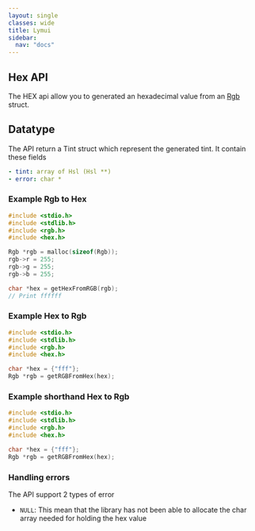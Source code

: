 ```yaml
---
layout: single
classes: wide
title: Lymui
sidebar:
  nav: "docs"
---
```


## Hex API

The HEX api allow you to generated an hexadecimal value from an [Rgb](rgb.md) struct.

## Datatype

The API return a Tint struct which represent the generated tint. It contain these fields

```yaml
- tint: array of Hsl (Hsl **)
- error: char *
```

### Example Rgb to Hex

```c
#include <stdio.h>
#include <stdlib.h>
#include <rgb.h>
#include <hex.h>

Rgb *rgb = malloc(sizeof(Rgb));
rgb->r = 255;
rgb->g = 255;
rgb->b = 255;

char *hex = getHexFromRGB(rgb);
// Print ffffff
```

### Example Hex to Rgb

```c
#include <stdio.h>
#include <stdlib.h>
#include <rgb.h>
#include <hex.h>

char *hex = {"fff"};
Rgb *rgb = getRGBFromHex(hex);
```

### Example shorthand Hex to Rgb

```c
#include <stdio.h>
#include <stdlib.h>
#include <rgb.h>
#include <hex.h>

char *hex = {"fff"};
Rgb *rgb = getRGBFromHex(hex);
```

### Handling errors

The API support 2 types of error

- ```NULL```: This mean that the library has not been able to allocate the char array needed for holding the hex value
